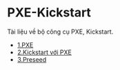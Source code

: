 # PXE-Kickstart
Tài liệu về bộ công cụ PXE, Kickstart.  

- [1.PXE](docs/PXE.md)
- [2.Kickstart với PXE](docs/Kickstart-voi-PXE.md)
- [3.Preseed](docs/Preseed.md)


